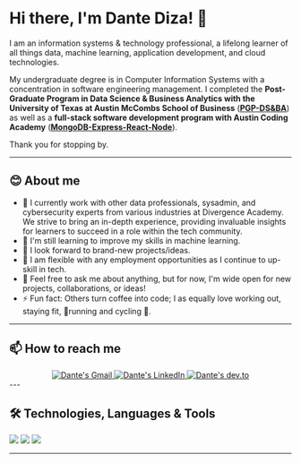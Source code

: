 <!-- markdownlint-disable MD033 MD042-->

# Hi there, I'm Dante Diza! 👋
   
I am an information systems & technology professional, a lifelong learner of all things data, machine learning, application development, and cloud technologies.

My undergraduate degree is in Computer Information Systems with a concentration in software engineering management. I completed the **Post-Graduate Program in Data Science & Business Analytics with the University of Texas at Austin McCombs School of Business** (**[PGP-DS&BA](https://onlineexeced.mccombs.utexas.edu/online-data-science-business-analytics-course)**) as well as a **full-stack software development program with Austin Coding Academy** (**[MongoDB-Express-React-Node](https://austincodingacademy.com/courses/software-development-online/)**).

Thank you for stopping by.

---
## **😊 About me**

- 🔭 I currently work with other data professionals, sysadmin, and cybersecurity experts from various industries at Divergence Academy. We strive to bring an in-depth experience, providing invaluable insights for learners to succeed in a role within the tech community.
- 🌱 I'm still learning to improve my skills in machine learning.
- 👯 I look forward to brand-new projects/ideas.
- 🤔 I am flexible with any employment opportunities as I continue to up-skill in tech.
- 💬 Feel free to ask me about anything, but for now, I'm wide open for new projects, collaborations, or ideas!
- ⚡ Fun fact: Others turn coffee into code; I as equally love working out, staying fit, 🏃running and cycling 🚴.
---
## **📫 How to reach me**

<div align="center" style="text-align:center">
    <a href="mailto:dantediza@gmail.com">
        <img src="https://img.shields.io/badge/-Gmail-EA4335?style=for-the-badge&logo=Gmail&logoColor=white"
            alt="Dante's Gmail">
    </a>
    <a href="https://www.linkedin.com/in/dante-diza/">
        <img src="https://img.shields.io/badge/LinkedIn-0A66C2?style=for-the-badge&logo=linkedin&logoColor=white"
            alt="Dante's LinkedIn">
    </a>
    <a href="https://dev.to/ddiza">
        <img src="https://img.shields.io/badge/Dev.to-0A0A0A?style=for-the-badge&logo=dev.to&logoColor=white"
            alt="Dante's dev.to">
    </a>
</div>
---

## 🛠️ Technologies, Languages & Tools

![](https://img.shields.io/badge/Code-JavaScript-informational?style=flat&color=informational&logo=javascript)
![](https://img.shields.io/badge/Code-React-informational?style=flat&color=informational&logo=react)
![](https://img.shields.io/npm/v/npm.svg?logo=npm)

---



<!---
ddiza/ddiza is a ✨ special ✨ repository because its `README.md` (this file) appears on your GitHub profile.
You can click the Preview link to take a look at your changes.
--->
